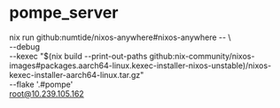 # pompe_server

nix run github:numtide/nixos-anywhere#nixos-anywhere -- \                                                                                                       
   --debug \
   --kexec "$(nix build --print-out-paths github:nix-community/nixos-images#packages.aarch64-linux.kexec-installer-nixos-unstable)/nixos-kexec-installer-aarch64-linux.tar.gz" \
   --flake '.#pompe' \
     root@10.239.105.162

